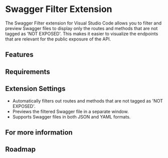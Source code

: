 # Swagger Filter Extension

The Swagger Filter extension for Visual Studio Code allows you to filter and preview Swagger files to display only the routes and methods that are not tagged as 'NOT EXPOSED'. 
This makes it easier to visualize the endpoints that are relevant for the public exposure of the API.

## Features

## Requirements


## Extension Settings

- Automatically filters out routes and methods that are not tagged as 'NOT EXPOSED'.
- Previews the filtered Swagger file in a separate window.
- Supports Swagger files in both JSON and YAML formats.

## For more information

## Roadmap
